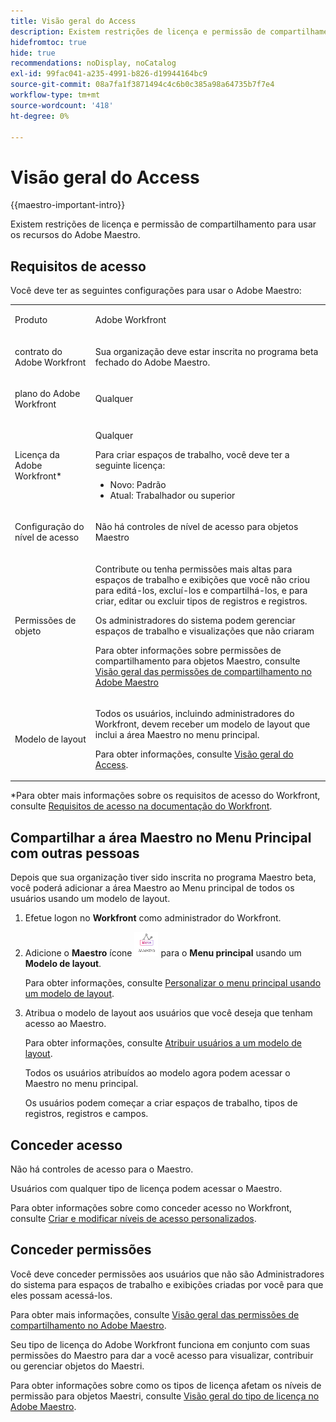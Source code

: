 ```yaml
---
title: Visão geral do Access
description: Existem restrições de licença e permissão de compartilhamento para usar os recursos do Adobe Maestro.
hidefromtoc: true
hide: true
recommendations: noDisplay, noCatalog
exl-id: 99fac041-a235-4991-b826-d19944164bc9
source-git-commit: 08a7fa1f3871494c4c6b0c385a98a64735b7f7e4
workflow-type: tm+mt
source-wordcount: '418'
ht-degree: 0%

---
```


<!--update the metadata with real things when making this public; also update the description with something like this: Not all users in the organization have the same access and permissions to use Adobe Maestro. This article describes the levels of access that users could have to Adobe Maestro. -->
<!--update the title and the metadata title if Maestro is NOT its own product - because the title is too generic for it being a Workfront capability-->

# Visão geral do Access

{{maestro-important-intro}}

Existem restrições de licença e permissão de compartilhamento para usar os recursos do Adobe Maestro.

## Requisitos de acesso

Você deve ter as seguintes configurações para usar o Adobe Maestro:

<table style="table-layout:auto">
 <col>
 </col>
 <col>
 </col>
 <tbody>
    <tr>
<tr>
<td>
   <p> Produto</p> </td>
   <td>
   <p> Adobe Workfront</p> </td>
  </tr>  
 <td role="rowheader"><p>contrato do Adobe Workfront</p></td>
   <td>
<p>Sua organização deve estar inscrita no programa beta fechado do Adobe Maestro. </p>
   </td>
  </tr>
  <tr>
   <td role="rowheader"><p>plano do Adobe Workfront</p></td>
   <td>
<p>Qualquer</p>
   </td>
  </tr>
  <tr>
   <td role="rowheader"><p>Licença da Adobe Workfront*</p></td>
   <td>
   <p>Qualquer</p>
   <p>Para criar espaços de trabalho, você deve ter a seguinte licença:</p>
   <ul>
   <li>
   Novo: Padrão
   </li>
   <li>
   Atual: Trabalhador ou superior
   </li>
   </ul>
  </td>
  </tr>
  <tr>
   <td role="rowheader"><p>Configuração do nível de acesso</p></td>
   <td> <p>Não há controles de nível de acesso para objetos Maestro</p>  
</td>
  </tr>
<tr>
   <td role="rowheader"><p>Permissões de objeto</p></td>
   <td>
   <p>Contribute ou tenha permissões mais altas para espaços de trabalho e exibições que você não criou para editá-los, excluí-los e compartilhá-los, e para criar, editar ou excluir tipos de registros e registros.</p>
    <p>Os administradores do sistema podem gerenciar espaços de trabalho e visualizações que não criaram </p>
   <p>Para obter informações sobre permissões de compartilhamento para objetos Maestro, consulte  
   <a href="../access/sharing-permissions-overview.md">Visão geral das permissões de compartilhamento no Adobe Maestro</a> 
  </td>
  </tr>
<tr>
   <td role="rowheader"><p>Modelo de layout</p></td>
   <td> <p>Todos os usuários, incluindo administradores do Workfront, devem receber um modelo de layout que inclui a área Maestro no menu principal. </p> <p>Para obter informações, consulte <a href="/help/quicksilver/maestro/access/access-overview.md">Visão geral do Access</a>. </p>  
</td>
  </tr>
 </tbody>
</table>

*Para obter mais informações sobre os requisitos de acesso do Workfront, consulte [Requisitos de acesso na documentação do Workfront](/help/quicksilver/administration-and-setup/add-users/access-levels-and-object-permissions/access-level-requirements-in-documentation.md).


## Compartilhar a área Maestro no Menu Principal com outras pessoas

<!--First, contact your account manager to obtain access to the current Maestro closed beta program.-->

Depois que sua organização tiver sido inscrita no programa Maestro beta, você poderá adicionar a área Maestro ao Menu principal de todos os usuários usando um modelo de layout.

1. Efetue logon no **Workfront** como administrador do Workfront.

1. Adicione o **Maestro** ícone ![](assets/maestro-icon.png) para o **Menu principal** usando um **Modelo de layout**.

   Para obter informações, consulte [Personalizar o menu principal usando um modelo de layout](../../administration-and-setup/customize-workfront/use-layout-templates/customize-main-menu.md).

1. Atribua o modelo de layout aos usuários que você deseja que tenham acesso ao Maestro.

   Para obter informações, consulte [Atribuir usuários a um modelo de layout](../../administration-and-setup/customize-workfront/use-layout-templates/assign-users-to-layout-template.md).

   Todos os usuários atribuídos ao modelo agora podem acessar o Maestro no menu principal.

   Os usuários podem começar a criar espaços de trabalho, tipos de registros, registros e campos.

## Conceder acesso

Não há controles de acesso para o Maestro.

Usuários com qualquer tipo de licença podem acessar o Maestro.

Para obter informações sobre como conceder acesso no Workfront, consulte [Criar e modificar níveis de acesso personalizados](/help/quicksilver/administration-and-setup/add-users/configure-and-grant-access/create-modify-access-levels.md).

## Conceder permissões

Você deve conceder permissões aos usuários que não são Administradores do sistema para espaços de trabalho e exibições criadas por você para que eles possam acessá-los.

Para obter mais informações, consulte [Visão geral das permissões de compartilhamento no Adobe Maestro](/help/quicksilver/maestro/access/sharing-permissions-overview.md).

Seu tipo de licença do Adobe Workfront funciona em conjunto com suas permissões do Maestro para dar a você acesso para visualizar, contribuir ou gerenciar objetos do Maestri.

Para obter informações sobre como os tipos de licença afetam os níveis de permissão para objetos Maestri, consulte [Visão geral do tipo de licença no Adobe Maestro](/help/quicksilver/maestro/access/license-type-overview.md).



